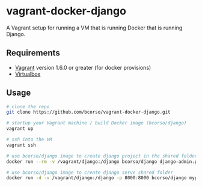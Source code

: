 vagrant-docker-django
=====================

A Vagrant setup for running a VM that is running Docker that is running Django.

## Requirements

* [Vagrant](http://www.vagrantup.com/) version 1.6.0 or greater (for docker provisions)
* [Virtualbox](https://www.virtualbox.org)

## Usage

``` bash
# clone the repo
git clone https://github.com/bcorso/vagrant-docker-django.git

# startup your Vagrant machine / build Docker image (bcorso/django)
vagrant up

# ssh into the VM
vagrant ssh

# use bcorso/django image to create django project in the shared folder
docker run --rm -v /vagrant/django:/django bcorso/django django-admin.py startproject myproj

# use bcorso/django image to create django serve shared folder
docker run -d -v /vagrant/django:/django -p 8000:8000 bcorso/django myproj/manage.py runserver 0.0.0.0:8000
```

